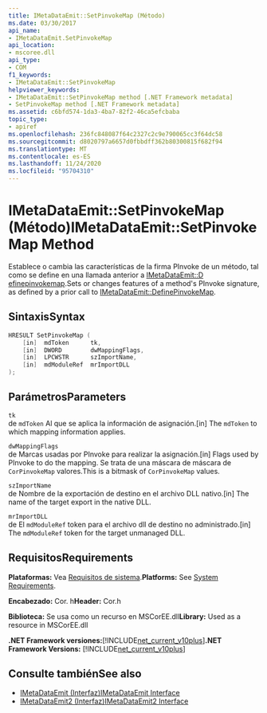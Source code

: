 ```yaml
---
title: IMetaDataEmit::SetPinvokeMap (Método)
ms.date: 03/30/2017
api_name:
- IMetaDataEmit.SetPinvokeMap
api_location:
- mscoree.dll
api_type:
- COM
f1_keywords:
- IMetaDataEmit::SetPinvokeMap
helpviewer_keywords:
- IMetaDataEmit::SetPinvokeMap method [.NET Framework metadata]
- SetPinvokeMap method [.NET Framework metadata]
ms.assetid: c6bfd574-1da3-4ba7-82f2-46ca5efcbaba
topic_type:
- apiref
ms.openlocfilehash: 236fc848087f64c2327c2c9e790065cc3f64dc58
ms.sourcegitcommit: d8020797a6657d0fbbdff362b80300815f682f94
ms.translationtype: MT
ms.contentlocale: es-ES
ms.lasthandoff: 11/24/2020
ms.locfileid: "95704310"
---
```

# <a name="imetadataemitsetpinvokemap-method"></a><span data-ttu-id="5a092-102">IMetaDataEmit::SetPinvokeMap (Método)</span><span class="sxs-lookup"><span data-stu-id="5a092-102">IMetaDataEmit::SetPinvokeMap Method</span></span>

<span data-ttu-id="5a092-103">Establece o cambia las características de la firma PInvoke de un método, tal como se define en una llamada anterior a [IMetaDataEmit::D efinepinvokemap](imetadataemit-definepinvokemap-method.md).</span><span class="sxs-lookup"><span data-stu-id="5a092-103">Sets or changes features of a method's PInvoke signature, as defined by a prior call to [IMetaDataEmit::DefinePinvokeMap](imetadataemit-definepinvokemap-method.md).</span></span>  
  
## <a name="syntax"></a><span data-ttu-id="5a092-104">Sintaxis</span><span class="sxs-lookup"><span data-stu-id="5a092-104">Syntax</span></span>  
  
```cpp  
HRESULT SetPinvokeMap (
    [in]  mdToken      tk,
    [in]  DWORD        dwMappingFlags,  
    [in]  LPCWSTR      szImportName,
    [in]  mdModuleRef  mrImportDLL
);  
```  
  
## <a name="parameters"></a><span data-ttu-id="5a092-105">Parámetros</span><span class="sxs-lookup"><span data-stu-id="5a092-105">Parameters</span></span>  

 `tk`  
 <span data-ttu-id="5a092-106">de `mdToken` Al que se aplica la información de asignación.</span><span class="sxs-lookup"><span data-stu-id="5a092-106">[in] The `mdToken` to which mapping information applies.</span></span>  
  
 `dwMappingFlags`  
 <span data-ttu-id="5a092-107">de Marcas usadas por PInvoke para realizar la asignación.</span><span class="sxs-lookup"><span data-stu-id="5a092-107">[in] Flags used by PInvoke to do the mapping.</span></span> <span data-ttu-id="5a092-108">Se trata de una máscara de máscara de `CorPinvokeMap` valores.</span><span class="sxs-lookup"><span data-stu-id="5a092-108">This is a bitmask of `CorPinvokeMap` values.</span></span>  
  
 `szImportName`  
 <span data-ttu-id="5a092-109">de Nombre de la exportación de destino en el archivo DLL nativo.</span><span class="sxs-lookup"><span data-stu-id="5a092-109">[in] The name of the target export in the native DLL.</span></span>  
  
 `mrImportDLL`  
 <span data-ttu-id="5a092-110">de El `mdModuleRef` token para el archivo dll de destino no administrado.</span><span class="sxs-lookup"><span data-stu-id="5a092-110">[in] The `mdModuleRef` token for the target unmanaged DLL.</span></span>  
  
## <a name="requirements"></a><span data-ttu-id="5a092-111">Requisitos</span><span class="sxs-lookup"><span data-stu-id="5a092-111">Requirements</span></span>  

 <span data-ttu-id="5a092-112">**Plataformas:** Vea [Requisitos de sistema](../../get-started/system-requirements.md).</span><span class="sxs-lookup"><span data-stu-id="5a092-112">**Platforms:** See [System Requirements](../../get-started/system-requirements.md).</span></span>  
  
 <span data-ttu-id="5a092-113">**Encabezado:** Cor. h</span><span class="sxs-lookup"><span data-stu-id="5a092-113">**Header:** Cor.h</span></span>  
  
 <span data-ttu-id="5a092-114">**Biblioteca:** Se usa como un recurso en MSCorEE.dll</span><span class="sxs-lookup"><span data-stu-id="5a092-114">**Library:** Used as a resource in MSCorEE.dll</span></span>  
  
 <span data-ttu-id="5a092-115">**.NET Framework versiones:**[!INCLUDE[net_current_v10plus](../../../../includes/net-current-v10plus-md.md)]</span><span class="sxs-lookup"><span data-stu-id="5a092-115">**.NET Framework Versions:** [!INCLUDE[net_current_v10plus](../../../../includes/net-current-v10plus-md.md)]</span></span>  
  
## <a name="see-also"></a><span data-ttu-id="5a092-116">Consulte también</span><span class="sxs-lookup"><span data-stu-id="5a092-116">See also</span></span>

- [<span data-ttu-id="5a092-117">IMetaDataEmit (Interfaz)</span><span class="sxs-lookup"><span data-stu-id="5a092-117">IMetaDataEmit Interface</span></span>](imetadataemit-interface.md)
- [<span data-ttu-id="5a092-118">IMetaDataEmit2 (Interfaz)</span><span class="sxs-lookup"><span data-stu-id="5a092-118">IMetaDataEmit2 Interface</span></span>](imetadataemit2-interface.md)
